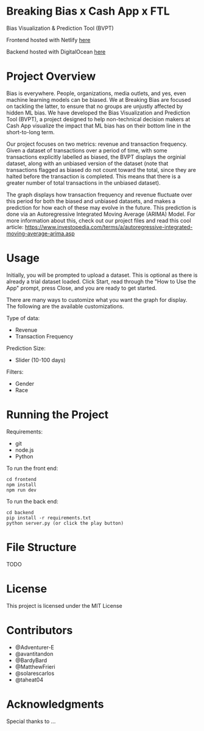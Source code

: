 # Breaking Bias x Cash App x FTL

Bias Visualization & Prediction Tool (BVPT)

Frontend hosted with Netlify [here](https://superlative-entremet-ffedcc.netlify.app)

Backend hosted with DigitalOcean [here](http://134.122.38.138:8000/)

# Project Overview

Bias is everywhere. People, organizations, media outlets, and yes, even machine learning models can be biased. We at Breaking Bias are focused on tackling the latter, to ensure that no groups are unjustly affected by hidden ML bias. We have developed the Bias Visualization and Prediction Tool (BVPT), a project designed to help non-technical decision makers at Cash App visualize the impact that ML bias has on their bottom line in the short-to-long term.

Our project focuses on two metrics: revenue and transaction frequency. Given a dataset of transactions over a period of time, with some transactions explicitly labelled as biased, the BVPT displays the orginial dataset, along with an unbiased version of the dataset (note that transactions flagged as biased do not count toward the total, since they are halted before the transaction is completed. This means that there is a greater number of total transactions in the unbiased dataset). 

The graph displays how transaction frequency and revenue fluctuate over this period for both the biased and unbiased datasets, and makes a prediction for how each of these may evolve in the future. This prediction is done via an Autoregressive Integrated Moving Average (ARIMA) Model. For more information about this, check out our project files and read this cool article: https://www.investopedia.com/terms/a/autoregressive-integrated-moving-average-arima.asp

# Usage

Initially, you will be prompted to upload a dataset. This is optional as there is already a trial dataset loaded.
Click Start, read through the "How to Use the App" prompt, press Close, and you are ready to get started.

There are many ways to customize what you want the graph for display. The following are the available customizations.

Type of data:

- Revenue
- Transaction Frequency

Prediction Size:
- Slider (10-100 days)

Filters:

- Gender
- Race


# Running the Project

Requirements:

- git
- node.js
- Python

To run the front end:
```
cd frontend
npm install
npm run dev
```

To run the back end:
```
cd backend
pip install -r requirements.txt
python server.py (or click the play button)
```

# File Structure

TODO

# License

This project is licensed under the MIT License

# Contributors

- @Adventurer-E
- @avantitandon
- @BardyBard
- @MatthewFrieri
- @solarescarlos
- @taheat04


# Acknowledgments

Special thanks to ...
